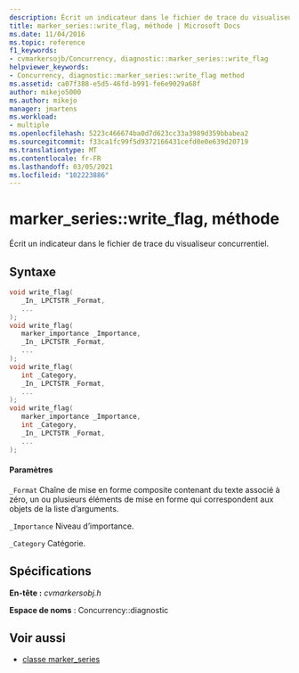 ```yaml
---
description: Écrit un indicateur dans le fichier de trace du visualiseur concurrentiel.
title: marker_series::write_flag, méthode | Microsoft Docs
ms.date: 11/04/2016
ms.topic: reference
f1_keywords:
- cvmarkersojb/Concurrency, diagnostic::marker_series::write_flag
helpviewer_keywords:
- Concurrency, diagnostic::marker_series::write_flag method
ms.assetid: ca07f388-e5d5-46fd-b991-fe6e9029a68f
author: mikejo5000
ms.author: mikejo
manager: jmartens
ms.workload:
- multiple
ms.openlocfilehash: 5223c466674ba0d7d623cc33a3989d359bbabea2
ms.sourcegitcommit: f33ca1fc99f5d9372166431cefd0e0e639d20719
ms.translationtype: MT
ms.contentlocale: fr-FR
ms.lasthandoff: 03/05/2021
ms.locfileid: "102223886"
---
```

# <a name="marker_serieswrite_flag-method"></a>marker_series::write_flag, méthode
Écrit un indicateur dans le fichier de trace du visualiseur concurrentiel.

## <a name="syntax"></a>Syntaxe

```cpp
void write_flag(
   _In_ LPCTSTR _Format,
   ...
);
void write_flag(
   marker_importance _Importance,
   _In_ LPCTSTR _Format,
   ...
);
void write_flag(
   int _Category,
   _In_ LPCTSTR _Format,
   ...
);
void write_flag(
   marker_importance _Importance,
   int _Category,
   _In_ LPCTSTR _Format,
   ...
);
```

#### <a name="parameters"></a>Paramètres
 `_Format` Chaîne de mise en forme composite contenant du texte associé à zéro, un ou plusieurs éléments de mise en forme qui correspondent aux objets de la liste d’arguments.

 `_Importance` Niveau d’importance.

 `_Category` Catégorie.

## <a name="requirements"></a>Spécifications
 **En-tête :** *cvmarkersobj.h*

 **Espace de noms** : Concurrency::diagnostic

## <a name="see-also"></a>Voir aussi
- [classe marker_series](../profiling/marker-series-class.md)
